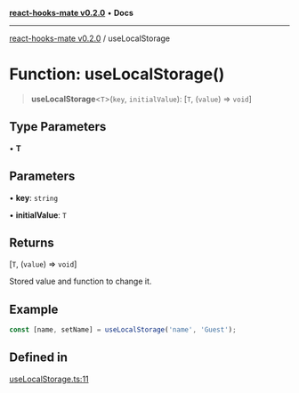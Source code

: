 [**react-hooks-mate v0.2.0**](../README.md) • **Docs**

***

[react-hooks-mate v0.2.0](../README.md) / useLocalStorage

# Function: useLocalStorage()

> **useLocalStorage**\<`T`\>(`key`, `initialValue`): [`T`, (`value`) => `void`]

## Type Parameters

• **T**

## Parameters

• **key**: `string`

• **initialValue**: `T`

## Returns

[`T`, (`value`) => `void`]

Stored value and function to change it.

## Example

```ts
const [name, setName] = useLocalStorage('name', 'Guest');
```

## Defined in

[useLocalStorage.ts:11](https://github.com/guestDI/hooks-mate/blob/7fcffaab145279ba879492f8d016e618100679c0/src/hooks/useLocalStorage.ts#L11)
